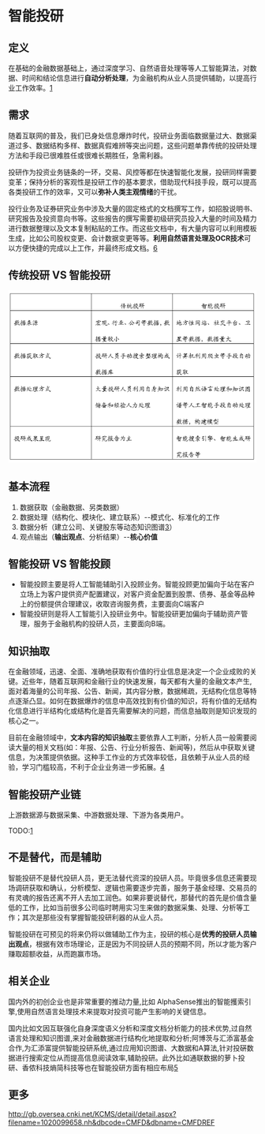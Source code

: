 # 智能投研

## 定义

在基础的金融数据基础上，通过深度学习、自然语音处理等等人工智能算法，对数据、时间和结论信息进行**自动分析处理**，为金融机构从业人员提供辅助，以提高行业工作效率。[1]

## 需求

随着互联网的普及，我们已身处信息爆炸时代，投研业务面临数据量过大、数据渠道过多、数据结构多样、数据真假难辨等突出问题，这些问题单靠传统的投研处理方法和手段已很难胜任或很难长期胜任，急需利器。

投研作为投资业务链条的一环，交易、风控等都在快速智能化发展，投研同样需要变革；保持分析的客观性是投研工作的基本要求，借助现代科技手段，既可以提高各类投研工作的效率，又可以**弥补人类主观情绪**的干扰。

投行业务及证券研究业务中涉及大量的固定格式的文档撰写工作，如招股说明书、研究报告及投资意向书等。这些报告的撰写需要初级研究员投入大量的时间及精力进行数据整理以及文本复制粘贴的工作。而这些文档中，有大量内容可以利用模板生成，比如公司股权变更、会计数据变更等等。**利用自然语言处理及OCR技术**可以方便快捷的完成以上工作，并最终形成文档。[6]

## 传统投研 VS 智能投研

![传统投研 VS 智能投研](../img/traditional_vs_AI_Investment_Research.png)

## 基本流程

1. 数据获取（金融数据、另类数据）
1. 数据处理（结构化、模块化、建立联系）--模式化、标准化的工作
1. 数据分析（建立公司、关键股东等动态知识图谱[3]）
1. 观点输出（**输出观点**、分析结果）--**核心价值**

## 智能投研 VS 智能投顾

- 智能投顾主要是将人工智能辅助引入投顾业务。智能投顾更加偏向于站在客户立场上为客户提供资产配置建议，对客户资金配置到股票、债券、基金等品种上的份额提供合理建议，收取咨询服务费，主要面向C端客户
- 智能投研则是将人工智能引入投研业务中。智能投研更加偏向于辅助资产管理，服务于金融机构的投研人员，主要面向B端。

## 知识抽取

在金融领域，迅速、全面、准确地获取有价值的行业信息是决定一个企业成败的关键。近些年，随着互联网和金融行业的快速发展，每天都有大量的金融文本产生,面对着海量的公司年报、公告、新闻，其内容分散，数据稀疏，无结构化信息等特点逐渐凸显。如何在数据爆炸的信息中高效找到有价值的知识，将有价值的无结构化信息进行半结构化或结构化是首先需要解决的问题，而信息抽取则是知识发现的核心之一。

目前在金融领域中，**文本内容的知识抽取**主要依靠人工判断，分析人员一般需要阅读大量的相关文档(如：年报、公告、行业分析报告、新闻等)，然后从中获取关键信息，为决策提供依据。这种手工作业的方式效率较低，且依赖于从业人员的经验，学习门槛较高，不利于企业业务进一步拓展。[4]

## 智能投研产业链

上游数据源与数据采集、中游数据处理、下游为各类用户。

TODO:[1]

## 不是替代，而是辅助

智能投研不是替代投研人员，更无法替代资深的投研人员。毕竟很多信息还需要现场调研获取和确认，分析模型、逻辑也需要逐步完善，服务于基金经理、交易员的有灵魂的报告还离不开人去加工润色。如果非要说替代，那替代的首先是价值含量低的工作，比如当前很多公司临时聘用实习生来做的数据采集、处理、分析等工作；其次是那些没有掌握智能投研利器的从业人员。

智能投研在可预见的将来仍将以做辅助工作为主，投研的核心是**优秀的投研人员输出观点**，根据有效市场理论，正是因为不同投研人员的预期不同，所以才能为客户赚取超额收益，从而跑赢市场。

## 相关企业

国内外的初创企业也是非常重要的推动力量,比如 AlphaSense推出的智能擭索引擎,使用自然语言处理技术来提取对投资可能产生影响的关键信息。

国内比如文因互联强化自身深度语义分析和深度文档分析能力的技术优势,过自然语言处理和知识图谱,来对金融数据进行结构化地提取和分析;阿博茨与汇添富基金合作,为汇添富提供智能投研系统,通过应用知识图谱、大数据和A算法,针对投硏数据进行搜索定位从而提高信息阅读效率,辅助投研。此外比如通联数据的萝卜投研、香侬科技熵简科技等也在智能投研方面有相应布局[5]

## 更多

http://gb.oversea.cnki.net/KCMS/detail/detail.aspx?filename=1020099658.nh&dbcode=CMFD&dbname=CMFDREF


[1]: https://www.weiyangx.com/362573.html
[2]: http://www.tr-ai.net/
[3]: https://zhuanlan.zhihu.com/p/46750171
[4]: https://www.zhihu.com/question/41187047/answer/1262911922
[5]: http://www.199it.com/archives/1223002.html
[6]: http://www.cstf.org.cn/newsdetail.asp?types=36&num=1165
